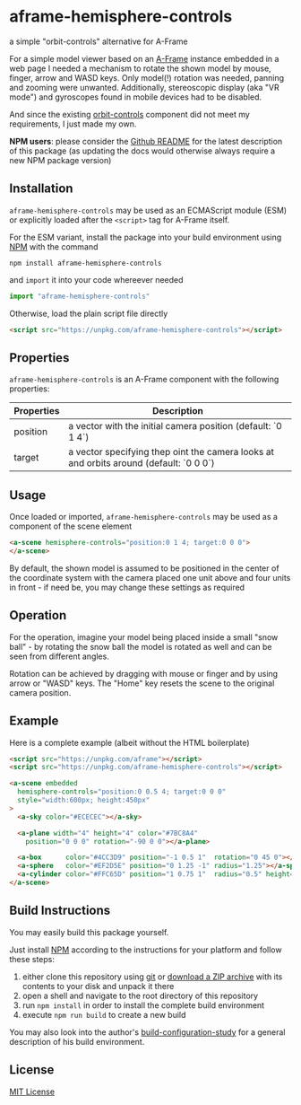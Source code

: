 # aframe-hemisphere-controls #

a simple "orbit-controls" alternative for A-Frame

For a simple model viewer based on an [A-Frame](https://github.com/aframevr/aframe/) instance embedded in a web page I needed a  mechanism to rotate the shown model by mouse, finger, arrow and WASD keys. Only model(!) rotation was needed, panning and zooming were unwanted. Additionally, stereoscopic display (aka "VR mode") and gyroscopes found in mobile devices had to be disabled.

And since the existing [orbit-controls](https://github.com/supermedium/superframe/tree/master/components/orbit-controls/) component did not meet my requirements, I just made my own.

**NPM users**: please consider the [Github README](https://github.com/rozek/aframe-axeshelper/blob/main/README.md) for the latest description of this package (as updating the docs would otherwise always require a new NPM package version)

## Installation ##

`aframe-hemisphere-controls` may be used as an ECMAScript module (ESM) or explicitly loaded after the `<script>` tag for A-Frame itself.

For the ESM variant, install the package into your build environment using [NPM](https://docs.npmjs.com/) with the command

```
npm install aframe-hemisphere-controls
```

and `import` it into your code whereever needed

```javascript
import "aframe-hemisphere-controls"
```

Otherwise, load the plain script file directly

```html
<script src="https://unpkg.com/aframe-hemisphere-controls"></script>
```

## Properties ##

`aframe-hemisphere-controls` is an A-Frame component with the following properties:

<table>
 <tbody>
  <tr><th>Properties</th><th>Description</th></tr>
 </tbody>
 <tbody>
  <tr><td>position</td><td>a vector with the initial camera position (default: `0 1 4`)</td></tr>
  <tr><td>target</td><td>a vector specifying thep oint the camera looks at and orbits around (default: `0 0 0`)</td></tr>
 </tbody>
</table>

## Usage ##

Once loaded or imported, `aframe-hemisphere-controls` may be used as a component of the scene element

```html
<a-scene hemisphere-controls="position:0 1 4; target:0 0 0">
</a-scene>
```

By default, the shown model is assumed to be positioned in the center of the coordinate system with the camera placed one unit above and four units in front - if need be, you may change these settings as required

## Operation ##

For the operation, imagine your model being placed inside a small "snow ball" - by rotating the snow ball the model is rotated as well and can be seen from different angles.

Rotation can be achieved by dragging with mouse or finger and by using arrow or "WASD" keys. The "Home" key resets the scene to the original camera position.

## Example ##

Here is a complete example (albeit without the HTML boilerplate)

```html
<script src="https://unpkg.com/aframe"></script>
<script src="https://unpkg.com/aframe-hemisphere-controls"></script>

<a-scene embedded
  hemisphere-controls="position:0 0.5 4; target:0 0 0"
  style="width:600px; height:450px"
>
  <a-sky color="#ECECEC"></a-sky>

  <a-plane width="4" height="4" color="#7BC8A4"
    position="0 0 0" rotation="-90 0 0"></a-plane>

  <a-box      color="#4CC3D9" position="-1 0.5 1"  rotation="0 45 0"></a-box>
  <a-sphere   color="#EF2D5E" position="0 1.25 -1" radius="1.25"></a-sphere>
  <a-cylinder color="#FFC65D" position="1 0.75 1"  radius="0.5" height="1.5"></a-cylinder>
</a-scene>
```

## Build Instructions ##

You may easily build this package yourself.

Just install [NPM](https://docs.npmjs.com/) according to the instructions for your platform and follow these steps:

1. either clone this repository using [git](https://git-scm.com/) or [download a ZIP archive](https://github.com/rozek/aframe-hemisphere-controls/archive/refs/heads/main.zip) with its contents to your disk and unpack it there 
2. open a shell and navigate to the root directory of this repository
3. run `npm install` in order to install the complete build environment
4. execute `npm run build` to create a new build

You may also look into the author's [build-configuration-study](https://github.com/rozek/build-configuration-study) for a general description of his build environment.

## License ##

[MIT License](LICENSE.md)
